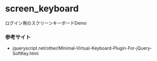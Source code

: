 # screen_keyboard

ログイン用のスクリーンキーボードDemo

### 参考サイト

* jqueryscript.net/other/Minimal-Virtual-Keyboard-Plugin-For-jQuery-SoftKey.html
